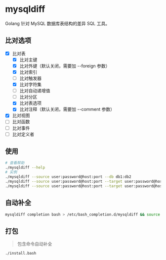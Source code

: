 # mysqldiff

Golang 针对 MySQL 数据库表结构的差异 SQL 工具。

## 比对选项

- [x] 比对表
    - [x] 比对主键
    - [x] 比对外键（默认关闭，需要加 --foreign 参数）
    - [x] 比对索引
    - [ ] 比对触发器
    - [x] 比对字符集
    - [ ] 比对自动递增值
    - [ ] 比对分区
    - [x] 比对表选项
    - [x] 比对注释（默认关闭，需要加 --comment 参数）
- [x] 比对视图
- [ ] 比对函数
- [ ] 比对事件
- [ ] 比对定义者

## 使用

```bash
# 查看帮助
./mysqldiff --help
# 实例
./mysqldiff --source user:password@host:port --db db1:db2
./mysqldiff --source user:password@host:port --target user:password@host:port --db db1:db2
./mysqldiff --source user:password@host:port --target user:password@host:port --db db1:db2 --comment
```

## 自动补全

```bash
mysqldiff completion bash > /etc/bash_completion.d/mysqldiff && source /etc/bash_completion.d/mysqldiff
```

## 打包

> 包含命令自动补全

```bash
./install.bash
```

